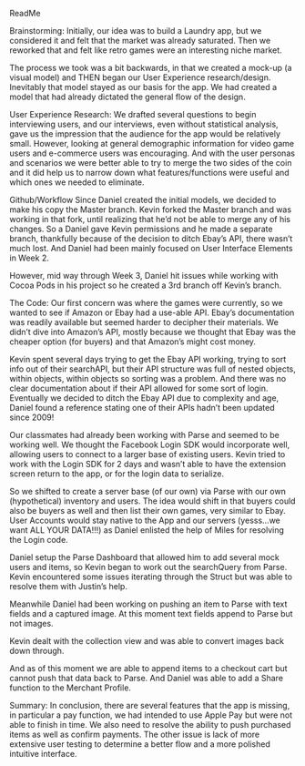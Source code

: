 ReadMe

Brainstorming:
Initially, our idea was to build a Laundry app, but we considered it and felt that the market was already saturated. Then we reworked that and felt like retro games were an interesting niche market. 

The process we took was a bit backwards, in that we created a mock-up (a visual model) and THEN began our User Experience research/design. Inevitably that model stayed as our basis for the app. We had created a model that had already dictated the general flow of the design.  

User Experience Research:
We drafted several questions to begin interviewing users, and our interviews, even without statistical analysis, gave us the impression that the audience for the app would be relatively small. However, looking at general demographic information for video game users and e-commerce users was encouraging. And with the user personas and scenarios we were better able to try to merge the two sides of the coin and it did help us to narrow down what features/functions were useful and which ones we needed to eliminate.

Github/Workflow
Since Daniel created the initial models, we decided to make his copy the Master branch. Kevin forked the Master branch and was working in that fork, until realizing that he’d not be able to merge any of his changes. So a Daniel gave Kevin permissions and he made a separate branch, thankfully because of the decision to ditch Ebay’s API, there wasn’t much lost. And Daniel had been mainly focused on User Interface Elements in Week 2. 

However, mid way through Week 3, Daniel hit issues while working with Cocoa Pods in his project so he created a 3rd branch off Kevin’s branch. 

The Code:
Our first concern was where the games were currently, so we wanted to see if Amazon or Ebay had a use-able API. Ebay’s documentation was readily available but seemed harder to decipher their materials. We didn’t dive into Amazon’s API, mostly because we thought that Ebay was the cheaper option (for buyers) and that Amazon’s might cost money. 

Kevin spent several days trying to get the Ebay API working, trying to sort info out of their searchAPI, but their API structure was full of nested objects, within objects, within objects so sorting was a problem. And there was no clear documentation about if their API allowed for some sort of login. Eventually we decided to ditch the Ebay API due to complexity and age, Daniel found a reference stating one of their APIs hadn’t been updated since 2009! 

Our classmates had already been working with Parse and seemed to be working well. We thought the Facebook Login SDK would incorporate well, allowing users to connect to a larger base of existing users. Kevin tried to work with the Login SDK for 2 days and wasn’t able to have the extension screen return to the app, or for the login data to serialize. 

So we shifted to create a server base (of our own) via Parse with our own (hypothetical) inventory and users. The idea would shift in that buyers could also be buyers as well and then list their own games, very similar to Ebay. User Accounts would stay native to the App and our servers (yesss…we want ALL YOUR DATA!!!) as Daniel enlisted the help of Miles for resolving the Login code.

Daniel setup the Parse Dashboard that allowed him to add several mock users and items, so Kevin began to work out the searchQuery from Parse. Kevin encountered some issues iterating through the Struct but was able to resolve them with Justin’s help.

Meanwhile Daniel had been working on pushing an item to Parse with text fields and a captured image. At this moment text fields append to Parse but not images.

Kevin dealt with the collection view and was able to convert images back down through.

And as of this moment we are able to append items to a checkout cart but cannot push that data back to Parse. And Daniel was able to add a Share function to the Merchant Profile. 

Summary:
In conclusion, there are several features that the app is missing, in particular a pay function, we had intended to use Apple Pay but were not able to finish in time. We also need to resolve the ability to push purchased items as well as confirm payments. The other issue is lack of more extensive user testing to determine a better flow and a more polished intuitive interface. 
